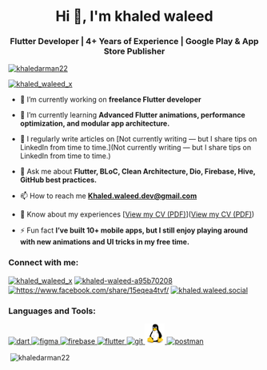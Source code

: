 <h1 align="center">Hi 👋, I'm khaled waleed</h1>
<h3 align="center">Flutter Developer | 4+ Years of Experience | Google Play & App Store Publisher</h3>

<p align="left"> <a href="https://github.com/ryo-ma/github-profile-trophy"><img src="https://github-profile-trophy.vercel.app/?username=khaledarman22" alt="khaledarman22" /></a> </p>

<p align="left"> <a href="https://twitter.com/khaled_waleed_x" target="blank"><img src="https://img.shields.io/twitter/follow/khaled_waleed_x?logo=twitter&style=for-the-badge" alt="khaled_waleed_x" /></a> </p>

- 🔭 I’m currently working on **freelance Flutter developer**

- 🌱 I’m currently learning **Advanced Flutter animations, performance optimization, and modular app architecture.**

- 📝 I regularly write articles on [Not currently writing — but I share tips on LinkedIn from time to time.](Not currently writing — but I share tips on LinkedIn from time to time.)

- 💬 Ask me about **Flutter, BLoC, Clean Architecture, Dio, Firebase, Hive, GitHub best practices.**

- 📫 How to reach me **Khaled.waleed.dev@gmail.com**

- 📄 Know about my experiences [[View my CV (PDF)](https://drive.google.com/file/d/16QXPxZPolmnNtIR5nTEDS5wIFvv245we/view?usp=share_link)]([View my CV (PDF)](https://drive.google.com/file/d/16QXPxZPolmnNtIR5nTEDS5wIFvv245we/view?usp=share_link))

- ⚡ Fun fact **I’ve built 10+ mobile apps, but I still enjoy playing around with new animations and UI tricks in my free time.**

<h3 align="left">Connect with me:</h3>
<p align="left">
<a href="https://twitter.com/khaled_waleed_x" target="blank"><img align="center" src="https://raw.githubusercontent.com/rahuldkjain/github-profile-readme-generator/master/src/images/icons/Social/twitter.svg" alt="khaled_waleed_x" height="30" width="40" /></a>
<a href="https://linkedin.com/in/khaled-waleed-a95b70208" target="blank"><img align="center" src="https://raw.githubusercontent.com/rahuldkjain/github-profile-readme-generator/master/src/images/icons/Social/linked-in-alt.svg" alt="khaled-waleed-a95b70208" height="30" width="40" /></a>
<a href="https://fb.com/https://www.facebook.com/share/15eqea4tvf/" target="blank"><img align="center" src="https://raw.githubusercontent.com/rahuldkjain/github-profile-readme-generator/master/src/images/icons/Social/facebook.svg" alt="https://www.facebook.com/share/15eqea4tvf/" height="30" width="40" /></a>
<a href="https://instagram.com/khaled.waleed.social" target="blank"><img align="center" src="https://raw.githubusercontent.com/rahuldkjain/github-profile-readme-generator/master/src/images/icons/Social/instagram.svg" alt="khaled.waleed.social" height="30" width="40" /></a>
</p>

<h3 align="left">Languages and Tools:</h3>
<p align="left"> <a href="https://dart.dev" target="_blank" rel="noreferrer"> <img src="https://www.vectorlogo.zone/logos/dartlang/dartlang-icon.svg" alt="dart" width="40" height="40"/> </a> <a href="https://www.figma.com/" target="_blank" rel="noreferrer"> <img src="https://www.vectorlogo.zone/logos/figma/figma-icon.svg" alt="figma" width="40" height="40"/> </a> <a href="https://firebase.google.com/" target="_blank" rel="noreferrer"> <img src="https://www.vectorlogo.zone/logos/firebase/firebase-icon.svg" alt="firebase" width="40" height="40"/> </a> <a href="https://flutter.dev" target="_blank" rel="noreferrer"> <img src="https://www.vectorlogo.zone/logos/flutterio/flutterio-icon.svg" alt="flutter" width="40" height="40"/> </a> <a href="https://git-scm.com/" target="_blank" rel="noreferrer"> <img src="https://www.vectorlogo.zone/logos/git-scm/git-scm-icon.svg" alt="git" width="40" height="40"/> </a> <a href="https://www.linux.org/" target="_blank" rel="noreferrer"> <img src="https://raw.githubusercontent.com/devicons/devicon/master/icons/linux/linux-original.svg" alt="linux" width="40" height="40"/> </a> <a href="https://postman.com" target="_blank" rel="noreferrer"> <img src="https://www.vectorlogo.zone/logos/getpostman/getpostman-icon.svg" alt="postman" width="40" height="40"/> </a> </p>

<p>&nbsp;<img align="center" src="https://github-readme-stats.vercel.app/api?username=khaledarman22&show_icons=true&locale=en" alt="khaledarman22" /></p>


